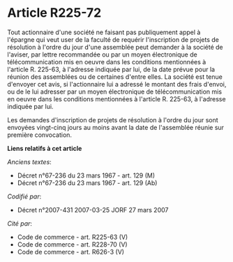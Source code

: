 # Article R225-72

Tout actionnaire d'une société ne faisant pas publiquement appel à l'épargne qui veut user de la faculté de requérir
l'inscription de projets de résolution à l'ordre du jour d'une assemblée peut demander à la société de l'aviser, par lettre
recommandée ou par un moyen électronique de télécommunication mis en oeuvre dans les conditions mentionnées à l'article R.
225-63, à l'adresse indiquée par lui, de la date prévue pour la réunion des assemblées ou de certaines d'entre elles. La
société est tenue d'envoyer cet avis, si l'actionnaire lui a adressé le montant des frais d'envoi, ou de le lui adresser par
un moyen électronique de télécommunication mis en oeuvre dans les conditions mentionnées à l'article R. 225-63, à l'adresse
indiquée par lui.

Les demandes d'inscription de projets de résolution à l'ordre du jour sont envoyées vingt-cinq jours au moins avant la date
de l'assemblée réunie sur première convocation.

**Liens relatifs à cet article**

_Anciens textes_:

  - Décret n°67-236 du 23 mars 1967 - art. 129 (M)
  - Décret n°67-236 du 23 mars 1967 - art. 129 (Ab)

_Codifié par_:

  - Décret n°2007-431 2007-03-25 JORF 27 mars 2007

_Cité par_:

  - Code de commerce - art. R225-63 (V)
  - Code de commerce - art. R228-70 (V)
  - Code de commerce - art. R626-3 (V)
